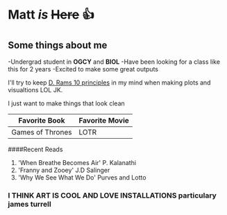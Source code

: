 
# Matt *is* ~~Here~~ :thumbsup:

## Some things about me

-Undergrad student in **OGCY** and **BIOL** 
-Have been looking for a class like this for 2 years
-Excited to make some great outputs 


 I'll try to keep [D. Rams 10 principles](http://www.archdaily.com/198583/dieter-rams-10-principles-of-%25e2%2580%259cgood-design%25e2%2580%259d) in my mind when making plots and visualtions LOL JK. 
 
I just want to make things that look clean

|    Favorite Book     | Favorite Movie  |
|----------------------|-----------------|
| Games of Thrones     | LOTR

####Recent Reads


1. 'When Breathe Becomes Air' P. Kalanathi 
2. 'Franny and Zooey' J.D Salinger
3. 'Why We See What We Do' Purves and Lotto  
 

### I THINK ART IS COOL AND LOVE INSTALLATIONS particulary james turrell

